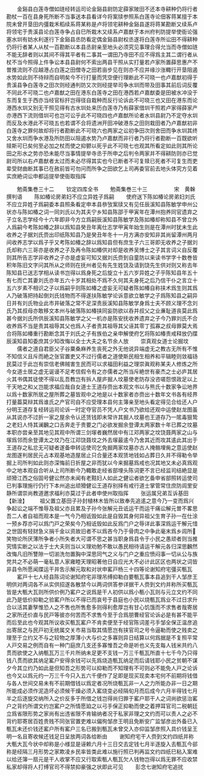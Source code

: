 <!-- { "loadSidebar": true } -->
　　金谿县白莲寺僧如琏经转运司论金谿县尉防定薛家陂田不还本寺耕种仍将行者勘杖一百在县身死所断不当事送本县看详今将案牍参照系白莲寺论佃客蒋某擅于本院未曾开垦田内彊栽禾稻续系蒋某称是卢将领宅耕种金谿县遂将蒋某勘断又续系卢将领宅于贵溪县论白莲寺争占自巳所栽木又续系卢嘉猷于本州府判防提举使衙论强塞水圳有妨水利遂行下金谿县丞防看定偶金谿县尉权丞遂将白莲寺所讼田不得耕种仍将行者某人从杖一百勘断以本县丞尉亲至地头必须究见事理合得允当而寺僧如琏不能无辞者则以其间不得其平者有二事其一谓田乃寺田不应不得爲主其二谓行者从杖不当今照得上件争讼本县县尉何不索出两县干照从实打量若卢家所置薛思惠产不曽推流则不应越港占白莲之田僧寺之田若亩步见在则亦不应并缘沙涨輙行开垦阻遏水势如此则不待辩而自明矣今不行打量而凭空便行理断此不可晓一也卢嘉猷初得于贵溪县争白莲寺之田次则经通判防又次则经提举司争水圳而带及田事其前后词反覆不同此不可晓二也卢嘉猷之田在港东白莲寺之田在港西若卢嘉猷委是田被水冲没于东而复生于西亦当经官标扞岂得径自栽种而反行论诉此不可晓三也又田在港东而论港西水圳又别无干照见得有古水圳处来历白莲寺乃有薛家借圳干照若卢家得薛家产亦港西下流则借圳可也岂可讼乎此不可晓四也卢嘉猷所论者水圳县尉乃不定夺水圳而反及水港此不可晓五也若谓不合将遗洲开田冲破港东之田则栽田者乃卢嘉猷初非白莲寺之罪何故却将行者勘断此不可晓六也两家之讼初争田次则舍田而争水圳其终又舍水圳而争水港及所防田以阻遏水势乃卢嘉猷而非行者乃将行者勘断一百既欲听赎斯可巳矣何至必加之杖而使之抑鬰以死乎此不可晓七也观其所看定如此则其所论田之形水之势亦恐未能尽当事情提举寺丞于所申之后判令两家并不得耕防则亦已觉尉司所以右卢嘉猷者太过而未必尽得其实也今已断者不可复赎已死者不可复生而吏辈受财曲断其事已在赦前皆可勿问而所争之田欲乞上司再委官前去地头体究方见着实庶絶词讼申都运提举使衙取指挥






　　勉斋集巻三十二
　　钦定四库全书
　　勉斋集巻三十三　　　　　宋　黄榦　撰判语
　　陈如椿论房弟妇不应立异姓子爲嗣
　　使府送下陈如椿论房弟妇刘氏不应立异姓子爲嗣委本县照条看定申本县叅攷案牍又有见任辰溪知县陈敏学申州公状亦与陈如椿之词一同刘氏以为其夫宁乡知县陈邵于甲寅年在潭州抱养同官遗弃之子立名志学经今十六年即非今方立爲嗣辰溪知县陈敏学及陈如椿却称知县不曾立外人爲嗣今考陈如椿之辞以爲知县癸丑年离仕志学甲寅年始生则是在潭州时犹未生此收养之子据刘氏赍出印纸陈知县乃是癸丑年冬十一月方满亦安知非其尚留潭州两月间收养志学以爲子乎又考陈如椿之辞以爲知县但有庶生子六三哥即无收养之子据刘氏却称六三哥亦是收养之子及再令陈如椿供对却是收养吴博士之子其言词义自反覆则其所告志学非收养之子亦是虚妄可知又据刘氏赍到自童防以来读书学字十数巻皆积年陈旧文字问其所从之师则在抚州者见有先生姓饶及请到饶先生供对则又称去年陈知县已送志学相从读书岂得以爲身死之后旋立十五六岁异姓之子乎陈知县年五十有七而亡其妻刘氏亦年五六十岁其相处不爲不久何其夫身死之后乃信干仆之言立十五六岁素不相识之子以爲嗣乎则陈如椿之虚妄无可疑者陈如椿自称挟术爲生则其爲人乃破落把持起倒刘氏钱物而不得遂扶陈敏学论诉意欲立敏学之子爲陈知县之嗣异日并有刘氏物业此市井破落之常不足深责辰溪知县陈敏学身爲士夫不顾义理不念刘氏乃其叔母亦敢移文本州与破落陈如椿挟同妄防欲以呑并叔父之业亷耻道丧莫此爲甚今据刘氏所供辰溪知县陈敏学之父一机亦是陈安抚收养遗弃之子今乃罪刘氏不合收养爲不当是责其祖辱其父也爲人子者责其祖辱其父诬其零丁孤寡之叔母罪莫大焉合将陈如椿重行勘断念其于刘氏之子有族伯之亲申解使府乞将陈如椿责戒释放仍牒辰溪知县知委庶其少知改悔以全士大夫之名节余人放
　　崇真观女道士论掘坟
　　儒者之道自君臣父子谷粟桑麻养生丧死之外无他说异端虚无之教古无所有不惟不知信义且斥而絶之张官置吏又不过行儒者之道使斯民相生相养和平辑睦则敛福钖民莫过于此岂有崇信老佛贼害生民而可以求福田利益之理崇眞观称某夫人修炼之所今女道士居之虚无诞谩不足考信假令有之亦儒者之所当斥絶世有豪杰之士必庐其居火其书偶其徒使不得以乱吾教岂有拆人屋庐掘人坟墓使老防存没咨嗟怨恨政足以上干天地之和乂岂能求福应哉自女道士王道存赍出本观文书以与熊氏十数家争讼地界以爲十数家所居之屋所葬之墓皆观中之地是以十数家者亦赍出十数年文书各有经界打量葢莫辩其爲谁氏之产官司自不应受理本县何主簿亲至地头看定得见合给还人户分明王道存复经转运司论诉一时定夺官员不凭人户文书乃欲给还观中运使赵龙图虽从其说亦不过折一家之屋余令认还赁钱即未常许其掘人坟墓也王道存乃一隂毒狠鸷之老妇人恃其澜飜之口舌奔走于贵要之门必欲发掘余登谭太两家数十年已葬之坟墓本职亦尝亲至其地见其观中所谓三剑塜者巍然居中有江邓两家之坟饶聂两家之山与塜爲邻而余登谭太之坟乃在江邓饶聂坟之外去塜最逺今乃舍其近而攻其逺此其出于王道存之私忿无可疑者遂备申转运使司乞免掘两家坟墓亦古人掩骼埋胔之意运使赵龙图遂判居民元占本观基地造屋居止只合量还本观赁地钱如占葬日久并不得勒令举掘上司所判如此则亦深悔前日折屋之非而犹以今来掘墓爲戒也况其地又未必真爲观中之地本观自合听从上司所断今乃輙敢走经省部埋头陈词更不言已经监司结絶显是顽猾江西之俗固号健讼然亦未闻有老黠妇人如此之健讼者欲乞备申省部照转运使司已判事理施行仍行下本州追出顽猾健讼王道存别择有戒行道士掌管常住庶防闾里安静所谓崇尚教道邀求福利亦莫过于此者申使州取指挥
　　张运属兄弟互诉基田【新淦】
　　祖父置立基田子孙封植林木皆所以致奉先追逺之意今乃一变而爲兴争起讼之端不惟辱及祖父亦且累及子孙今张解元丑诋运干而运干痛讼解元曽不畧思吾二人者自祖而观本是一气今乃相诋毁如此是自毁其身何异祖父生育子孙一在仕涂一预乡荐亦可以爲门戸之荣矣今乃相诋毁如此反爲门户之辱详此事深爲运干解元惜之世固有轻财急义捐千金以资故旧者不以爲吝今乃于骨肉之中争此毫末爲乡闾所笑物论所厌薄所争者小所失者大可谓不思之甚当职身爲县令于小民之愚顽者则当推究情实断之以法于士大夫则当以义理劝勉不敢以愚民相待请运干解元各归深思飜然改悔凡旧所讐隙一切湔洗勿置胸中深思同气之义与门户之重应愤闷事一切从公与族党共之不必萌一毫私意人家雍睦天理昭著他日自应光大不必计此区区也两状之词皆非县令所愿闻牒运干并吿示解元取和对状申窰戸杨三十四等论谢知府宅彊买甎瓦
　　窰戸十七人经县陈词论谢知府宅非理吊缚抑勒白要甎瓦事本县追到干人邹彦王明供对两词各不从实供招遂各散禁今以两词供答参详据干人赍到文约并称所买甎瓦皆是大甎大瓦则所供价例乃窰户之说爲是干人初供以爲小甎小瓦则与元立文约不同此乃是低价抑勒之验窰户所以不得已而哀号于县庭也小民以烧甎瓦爲业不过日求升合以活其妻孥惟恐人之不售也所售愈多则得利愈厚岂有甘心饥饿而不求售者哉寄居之家所还价直与民戸等彼亦何苦而不求售今至于合爲朋曹经官论诉必是有甚不能平而后至此也今观其所议收买甎瓦窰户不肯卖便至于经官陈词差弓手邹全保正温彦追出寄居之与民戸初无统属交关市易当取其情愿岂有挟官司之号令逼勒而使之贱卖之理至于立约又不与之较物之厚薄小大与价之多寡则异日结算以何爲据是不复照平常人戸交易之例而自有一种门庭庶几支还多寡惟吾之命是听也义先支每人钱米共约八贯而欲使之入纳甎瓦万三千片所纳未足更不支钱一万三千甎瓦所直十七千今乃只得钱八贯而欲其纳足窰户安得余钱可以先爲烧造甎瓦纳足而后请钱耶小民之贫朝不谋夕今其立约乃如此是但知吾之形势可以抑勒而不知理有不可则必不能免人戸之论诉也今又以爲元约一万三千今只入五六千便作了足即是现买现卖本宅何不前期将钱借与各人世间交易未有不前期借钱以爲定者况所烧甎瓦非一人之力所能办非一日之期所能成必须作泥造坏必须候干燥必须入窰烧变必经隔旬月而后成今六月半得钱七月半之后逐旋交纳所入之价反多于所借之钱岂得尚归罪于窰户耶干人之词尚欲惩治窰户之背约所谓文约岂窰户之所情愿廹之以弓手保正抑勒而使之着押耳官司二税朝廷立爲省限形势之家尚有出违省限不肯输纳者况于私家非理之文约而可以责人之必不背约耶寄居百姓贵贱不同张官置吏难以偏徇邹彦王明且免断安广监邹彦出外备已入甎瓦未还价钱还窰户所有窰户三名已搬到甎瓦未曾交入亦仰监邹彦照入具价钱呈王明一名且寄收候还钱足日呈放两词各给断由
　　谢知府宅干人赍到文约四纸并称大甎大瓦今状中却称是小様显是诬赖六月十三日交去定钱七月半逐旋入去甎瓦今郤称是经隔三月形势之家欺凌乡民率皆类此难以施行照已判再监文约四纸巳粘入案难以给还簿一扇元是干人收掌不应又行取索甎人甎瓦欠人钱物岂得以爲无罪不应收禁私家却得将人打缚官司不得禁抑豪强之状即此可见
　　彭念七谢知府宅追扰
